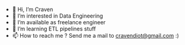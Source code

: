 - 👋 Hi, I’m Craven
- 👀 I’m interested in Data Engineering 
- 🌱 I’m available as freelance engineer
- 💞️ I’m learning ETL pipelines stuff
- 📫 How to reach me ? Send me a mail to cravendiot@gmail.com :)

<!---
craven95/craven95 is a ✨ special ✨ repository because its `README.md` (this file) appears on your GitHub profile.
You can click the Preview link to take a look at your changes.
--->
